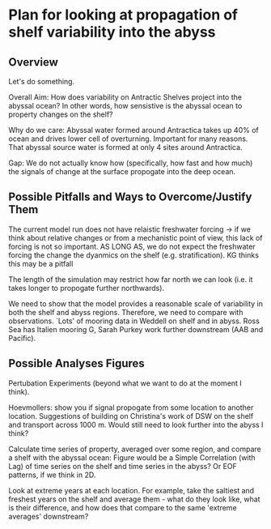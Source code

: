 # Plan for looking at propagation of shelf variability into the abyss

## Overview

Let's do something.

Overall Aim: How does variability on Antractic Shelves project into the abyssal ocean? In other words, how sensistive is the abyssal ocean to property changes on the shelf?

Why do we care: Abyssal water formed around Antractica  takes up 40% of ocean and drives lower cell of overturning. Important for many reasons. That abyssal source water is formed at only 4 sites around Antractica. 

Gap: We do not actually know how (specifically, how fast and how much) the signals of change at the surface propogate into the deep ocean.


## Possible Pitfalls and Ways to Overcome/Justify Them

The current model run does not have relaistic freshwater forcing -> if we think about relative changes or from a mechanistic point of view, this lack of forcing is not so important. AS LONG AS, we do not expect the freshwater forcing the change the dyanmics on the shelf (e.g. stratification). KG thinks this may be a pitfall

The length of the simulation may restrict how far north we can look (i.e. it takes longer to propogate further northwards).

We need to show that the model provides a reasonable scale of variability in both the shelf and abyss regions. Therefore, we need to compare with observations. `Lots' of mooring data in Weddell on shelf and in abyss. Ross Sea has Italien mooring G, Sarah Purkey work further downstream (AAB and Pacific). 

## Possible Analyses Figures

Pertubation Experiments (beyond what we want to do at the moment I think).

Hoevmollers: show you if signal propogate from some location to another location. Suggestions of building on Christina's work of DSW on the shelf and transport across 1000 m. Would still need to look further into the abyss I think?

Calculate time series of property, averaged over some region, and compare a shelf with the abyssal ocean: Figure would be a Simple Correlation (with Lag) of time series on the shelf and time series in the abyss? Or EOF patterns, if we think in 2D.

Look at extreme years at each location. For example, take the saltiest and freshest years on the shelf and average them - what do they look like, what is their difference, and how does that compare to the same 'extreme averages' downstream?





